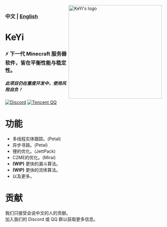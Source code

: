 <img src="https://user-images.githubusercontent.com/83630775/196994084-2c53ac23-f4be-4b90-b6fc-1b0ba65ea1b8.png" alt="KeYi's logo" align="right" width="300">
<div align="left">
  <h3>中文 | <a href="https://github.com/KeYiMC/KeYi/blob/master/README.md">English</a></h3>
  <h1>KeYi</h1>
  <h3>⚡ 下一代 Minecraft 服务器软件，皆在平衡性能与稳定性。</h3>
  <h5>此项目仍在重度开发中，使用风险自负！</h5>

[![Discord](https://img.shields.io/discord/1030133252134027304?color=%235865f2&label=Discord&logo=discord&logoColor=white&style=for-the-badge)](https://discord.gg/Sm2NsY5dpV)
[![Tencent QQ](https://img.shields.io/badge/Tencent%23QQ-%2312B7F5?style=for-the-badge&logo=tencentqq&logoColor=white)](https://jq.qq.com/?_wv=1027&k=i2MG7npf)
</div>

# 功能

- 多线程实体跟踪。(Petal)
- 异步寻路。(Petal)
- 锂的优化。(JettPack)
- C2ME的优化。(Mirai)
- **(WIP)** 更快的漏斗算法。
- **(WIP)** 更快的流体算法。
- 以及更多。

# 贡献

我们只接受会说中文的人的贡献。<br>
加入我们的 Discord 或 QQ 群以获取更多信息。
